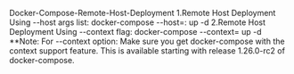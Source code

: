  Docker-Compose-Remote-Host-Deployment
 1.Remote Host Deployment Using --host args list:
 docker-compose --host=<TARGET-HOST>:<PORT> up -d
 2.Remote Host Deployment Using --context flag:
 docker-compose --context=<TARGET-CONTEXT-NAME> up -d
 **Note:
 For --context option:
 Make sure you get docker-compose with the context support feature. This is available starting with release 1.26.0-rc2 of docker-compose.

